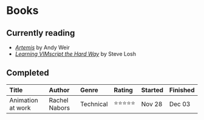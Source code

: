 # Books

## Currently reading

- *[Artemis][]* by Andy Weir
- *[Learning VIMscript the Hard Way][]* by Steve Losh

[artemis]: http://www.andyweirauthor.com/books/artemis-hc
[learning vimscript the hard way]: http://learnvimscriptthehardway.stevelosh.com/


## Completed

| Title | Author | Genre | Rating | Started | Finished |
|:--|:--|:--|:--|:--|:--|
| Animation at work | Rachel Nabors | Technical | ⭐️⭐️⭐️⭐️⭐️ | Nov 28 | Dec 03 |

